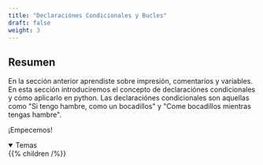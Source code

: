 ```yaml
---
title: "Declaraciónes Condicionales y Bucles"
draft: false
weight: 3
---
```


## Resumen

En la sección anterior aprendiste sobre impresión, comentarios y variables. En esta sección introduciremos el concepto de declaraciónes condicionales y cómo aplicarlo en python. Las declaraciónes condicionales son aquellas como "Si tengo hambre, como un bocadillos" y "Come bocadillos mientras tengas hambre".

¡Empecemos!

<details open>
<summary>Temas</summary>
{{% children /%}}
</details>